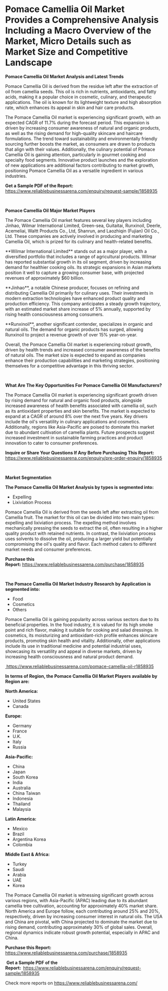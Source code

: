 <p><h1>Pomace Camellia Oil Market Provides a Comprehensive Analysis Including a Macro Overview of the Market, Micro Details such as Market Size and Competitive Landscape</h1></p><p><strong>Pomace Camellia Oil Market Analysis and Latest Trends</strong></p>
<p><p>Pomace Camellia Oil is derived from the residue left after the extraction of oil from camellia seeds. This oil is rich in nutrients, antioxidants, and fatty acids, making it a popular choice in cosmetic, culinary, and therapeutic applications. The oil is known for its lightweight texture and high absorption rate, which enhances its appeal in skin and hair care products.</p><p>The Pomace Camellia Oil market is experiencing significant growth, with an expected CAGR of 11.7% during the forecast period. This expansion is driven by increasing consumer awareness of natural and organic products, as well as the rising demand for high-quality skincare and haircare formulations. The trend toward sustainability and environmentally friendly sourcing further boosts the market, as consumers are drawn to products that align with their values. Additionally, the culinary potential of Pomace Camellia Oil is gaining attention, particularly in gourmet cooking and specialty food segments. Innovative product launches and the exploration of new applications are additional factors contributing to market growth, positioning Pomace Camellia Oil as a versatile ingredient in various industries.</p></p>
<p><strong>Get a Sample PDF of the Report:&nbsp;</strong> <a href="https://www.reliablebusinessarena.com/enquiry/request-sample/1858935?utm_campaign=2130&utm_medium=2&utm_source=Github&utm_content=ia&utm_term=15022025&utm_id=pomace-camellia-oil">https://www.reliablebusinessarena.com/enquiry/request-sample/1858935</a></p>
<p>&nbsp;</p>
<p><strong>Pomace Camellia Oil Major Market Players</strong></p>
<p><p>The Pomace Camellia Oil market features several key players including Jinhao, Wilmar International Limited, Green-sea, Guitaitai, Runxinoil, Deerle, Acemeliai, Waltt Products Co., Ltd, Shanrun, and Laozhiqin (Fujian) Oil Co., Ltd. These companies are actively involved in producing and marketing Camellia Oil, which is prized for its culinary and health-related benefits.</p><p>**Wilmar International Limited** stands out as a major player, with a diversified portfolio that includes a range of agricultural products. Wilmar has reported substantial growth in its oil segment, driven by increasing demand for healthier cooking oils. Its strategic expansions in Asian markets position it well to capture a growing consumer base, with projected revenues of approximately $60 billion.</p><p>**Jinhao**, a notable Chinese producer, focuses on refining and distributing Camellia Oil primarily for culinary uses. Their investments in modern extraction technologies have enhanced product quality and production efficiency. This company anticipates a steady growth trajectory, with an estimated market share increase of 5% annually, supported by rising health consciousness among consumers.</p><p>**Runxinoil**, another significant contender, specializes in organic and natural oils. The demand for organic products has surged, allowing Runxinoil to project a revenue growth of over 15% year-on-year. </p><p>Overall, the Pomace Camellia Oil market is experiencing robust growth, driven by health trends and increased consumer awareness of the benefits of natural oils. The market size is expected to expand as companies enhance their production capabilities and marketing strategies, positioning themselves for a competitive advantage in this thriving sector.</p></p>
<p>&nbsp;</p>
<p><strong>What Are The Key Opportunities For Pomace Camellia Oil Manufacturers?</strong></p>
<p><p>The Pomace Camellia Oil market is experiencing significant growth driven by rising demand for natural and organic food products, alongside increased awareness of health benefits associated with camellia oil, such as its antioxidant properties and skin benefits. The market is expected to expand at a CAGR of around 8% over the next five years. Key drivers include the oil's versatility in culinary applications and cosmetics. Additionally, regions like Asia-Pacific are poised to dominate this market due to abundant cultivation of camellia plants. Future prospects suggest increased investment in sustainable farming practices and product innovation to cater to consumer preferences.</p></p>
<p><strong>Inquire or Share Your Questions If Any Before Purchasing This Report:</strong> <a href="https://www.reliablebusinessarena.com/enquiry/pre-order-enquiry/1858935?utm_campaign=2130&utm_medium=2&utm_source=Github&utm_content=ia&utm_term=15022025&utm_id=pomace-camellia-oil">https://www.reliablebusinessarena.com/enquiry/pre-order-enquiry/1858935</a></p>
<p>&nbsp;</p>
<p><strong>Market Segmentation</strong></p>
<p><strong>The Pomace Camellia Oil Market Analysis by types is segmented into:</strong></p>
<p><ul><li>Expelling</li><li>Lixiviation Process</li></ul></p>
<p><p>Pomace Camellia Oil is derived from the seeds left after extracting oil from Camellia fruit. The market for this oil can be divided into two main types: expelling and lixiviation process. The expelling method involves mechanically pressing the seeds to extract the oil, often resulting in a higher quality product with retained nutrients. In contrast, the lixiviation process uses solvents to dissolve the oil, producing a larger yield but potentially compromising the oil's quality and flavor. Each method caters to different market needs and consumer preferences.</p></p>
<p><strong>Purchase this Report:&nbsp;</strong><a href="https://www.reliablebusinessarena.com/purchase/1858935?utm_campaign=2130&utm_medium=2&utm_source=Github&utm_content=ia&utm_term=15022025&utm_id=pomace-camellia-oil">https://www.reliablebusinessarena.com/purchase/1858935</a></p>
<p>&nbsp;</p>
<p><strong>The Pomace Camellia Oil Market Industry Research by Application is segmented into:</strong></p>
<p><ul><li>Food</li><li>Cosmetics</li><li>Others</li></ul></p>
<p><p>Pomace Camellia Oil is gaining popularity across various sectors due to its beneficial properties. In the food industry, it is valued for its high smoke point and rich flavor, making it suitable for cooking and salad dressings. In cosmetics, its moisturizing and antioxidant-rich profile enhances skincare products, promoting skin health and vitality. Additionally, other applications include its use in traditional medicine and potential industrial uses, showcasing its versatility and appeal in diverse markets, driven by increasing health consciousness and natural product demand.</p></p>
<p><a href="https://www.reliablebusinessarena.com/pomace-camellia-oil-r1858935?utm_campaign=2130&utm_medium=2&utm_source=Github&utm_content=ia&utm_term=15022025&utm_id=pomace-camellia-oil">&nbsp;https://www.reliablebusinessarena.com/pomace-camellia-oil-r1858935</a></p>
<p><strong>In terms of Region, the Pomace Camellia Oil Market Players available by Region are:</strong></p>
<p>
    <p> <strong> North America: </strong>
        <ul>
            <li>United States</li>
            <li>Canada</li>
        </ul>
        </p> 
    <p> <strong> Europe: </strong>
        <ul>
            <li>Germany</li>
            <li>France</li>
            <li>U.K.</li>
            <li>Italy</li>
            <li>Russia</li>
        </ul>
        </p> 
    <p> <strong> Asia-Pacific: </strong>
        <ul>
            <li>China</li>
            <li>Japan</li>
            <li>South Korea</li>
            <li>India</li>
            <li>Australia</li>
            <li>China Taiwan</li>
            <li>Indonesia</li>
            <li>Thailand</li>
            <li>Malaysia</li>
        </ul>
        </p> 
    <p> <strong> Latin America: </strong>
        <ul>
            <li>Mexico</li>
            <li>Brazil</li>
            <li>Argentina Korea</li>
            <li>Colombia</li>
        </ul>
        </p> 
    <p> <strong> Middle East & Africa: </strong>
        <ul>
            <li>Turkey</li>
            <li>Saudi</li>
            <li>Arabia</li>
            <li>UAE</li>
            <li>Korea</li>
        </ul>
    </p>
    </p>
<p><p>The Pomace Camellia Oil market is witnessing significant growth across various regions, with Asia-Pacific (APAC) leading due to its abundant camellia tree cultivation, accounting for approximately 40% market share. North America and Europe follow, each contributing around 25% and 20%, respectively, driven by increasing consumer interest in natural oils. The USA and China are pivotal, with China projected to dominate the market due to rising demand, contributing approximately 30% of global sales. Overall, regional dynamics indicate robust growth potential, especially in APAC and China.</p></p>
<p><strong>Purchase this Report: </strong><a href="https://www.reliablebusinessarena.com/purchase/1858935?utm_campaign=2130&utm_medium=2&utm_source=Github&utm_content=ia&utm_term=15022025&utm_id=pomace-camellia-oil">https://www.reliablebusinessarena.com/purchase/1858935</a></p>
<p>&nbsp;<strong>Get a Sample PDF of the Report:&nbsp;&nbsp;</strong><a href="https://www.reliablebusinessarena.com/enquiry/request-sample/1858935?utm_campaign=2130&utm_medium=2&utm_source=Github&utm_content=ia&utm_term=15022025&utm_id=pomace-camellia-oil">https://www.reliablebusinessarena.com/enquiry/request-sample/1858935</a></p>
<p><strong></strong></p>
<p>Check more reports on <a href="https://www.reliablebusinessarena.com/?utm_campaign=2130&utm_medium=2&utm_source=Github&utm_content=ia&utm_term=15022025&utm_id=pomace-camellia-oil">https://www.reliablebusinessarena.com/</a></p>